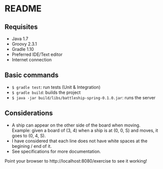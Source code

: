  README
========

## Requisites
- Java 1.7
- Groovy 2.3.1
- Gradle 1.10
- Preferred IDE/Text editor
- Internet connection

## Basic commands
- `$ gradle test`: run tests (Unit & Integration)
- `$ gradle build`: builds the project
- `$ java -jar build/libs/battleship-spring-0.1.0.jar`: runs the server

## Considerations
- A ship can appear on the other side of the board when moving. Example: given a board of (3, 4) when a ship is at (0, 0, S) and moves, it goes to (0, 4, S).
- I have considered that each line does not have white spaces at the begining / end of it.
- See specifications for more documentation.

Point your browser to http://localhost:8080/exercise to see it working!
